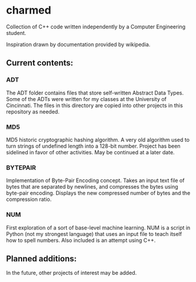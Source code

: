 # charmed

Collection of C++ code written independently by a Computer Engineering student.

Inspiration drawn by documentation provided by wikipedia.

## Current contents:

### ADT

The ADT folder contains files that store self-written
Abstract Data Types. Some of the ADTs were written for
my classes at the University of Cincinnati. The files in
this directory are copied into other projects in this
repository as needed.

### MD5

MD5 historic cryptographic hashing algorithm. A very old
algorithm used to turn strings of undefined length into
a 128-bit number. Project has been sidelined in favor of
other activities. May be continued at a later date.

### BYTEPAIR

Implementation of Byte-Pair Encoding concept. Takes an
input text file of bytes that are separated by newlines,
and compresses the bytes using byte-pair encoding.
Displays the new compressed number of bytes and the
compression ratio.

### NUM

First exploration of a sort of base-level machine 
learning. NUM is a script in Python (not my strongest
language) that uses an input file to teach itself
how to spell numbers. Also included is an attempt using C++.

## Planned additions:

In the future, other projects of interest may be added.
